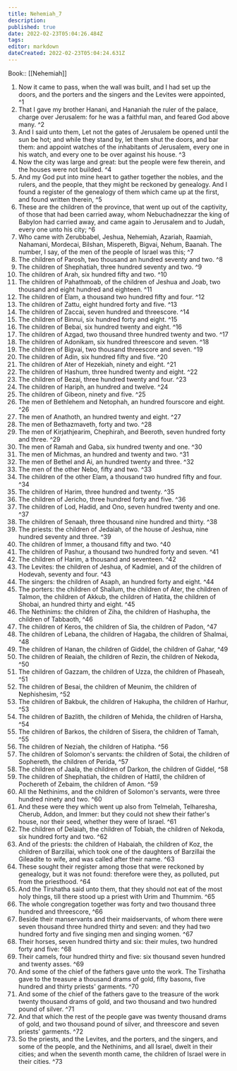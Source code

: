 ```yaml
---
title: Nehemiah_7
description: 
published: true
date: 2022-02-23T05:04:26.484Z
tags: 
editor: markdown
dateCreated: 2022-02-23T05:04:24.631Z
---
```


 Book:: [[Nehemiah]]
 1. Now it came to pass, when the wall was built, and I had set up the doors, and the porters and the singers and the Levites were appointed, ^1
 2. That I gave my brother Hanani, and Hananiah the ruler of the palace, charge over Jerusalem: for he was a faithful man, and feared God above many. ^2
 3. And I said unto them, Let not the gates of Jerusalem be opened until the sun be hot; and while they stand by, let them shut the doors, and bar them: and appoint watches of the inhabitants of Jerusalem, every one in his watch, and every one to be over against his house. ^3
 4. Now the city was large and great: but the people were few therein, and the houses were not builded. ^4
 5. And my God put into mine heart to gather together the nobles, and the rulers, and the people, that they might be reckoned by genealogy. And I found a register of the genealogy of them which came up at the first, and found written therein, ^5
 6. These are the children of the province, that went up out of the captivity, of those that had been carried away, whom Nebuchadnezzar the king of Babylon had carried away, and came again to Jerusalem and to Judah, every one unto his city; ^6
 7. Who came with Zerubbabel, Jeshua, Nehemiah, Azariah, Raamiah, Nahamani, Mordecai, Bilshan, Mispereth, Bigvai, Nehum, Baanah. The number, I say, of the men of the people of Israel was this; ^7
 8. The children of Parosh, two thousand an hundred seventy and two. ^8
 9. The children of Shephatiah, three hundred seventy and two. ^9
 10. The children of Arah, six hundred fifty and two. ^10
 11. The children of Pahathmoab, of the children of Jeshua and Joab, two thousand and eight hundred and eighteen. ^11
 12. The children of Elam, a thousand two hundred fifty and four. ^12
 13. The children of Zattu, eight hundred forty and five. ^13
 14. The children of Zaccai, seven hundred and threescore. ^14
 15. The children of Binnui, six hundred forty and eight. ^15
 16. The children of Bebai, six hundred twenty and eight. ^16
 17. The children of Azgad, two thousand three hundred twenty and two. ^17
 18. The children of Adonikam, six hundred threescore and seven. ^18
 19. The children of Bigvai, two thousand threescore and seven. ^19
 20. The children of Adin, six hundred fifty and five. ^20
 21. The children of Ater of Hezekiah, ninety and eight. ^21
 22. The children of Hashum, three hundred twenty and eight. ^22
 23. The children of Bezai, three hundred twenty and four. ^23
 24. The children of Hariph, an hundred and twelve. ^24
 25. The children of Gibeon, ninety and five. ^25
 26. The men of Bethlehem and Netophah, an hundred fourscore and eight. ^26
 27. The men of Anathoth, an hundred twenty and eight. ^27
 28. The men of Bethazmaveth, forty and two. ^28
 29. The men of Kirjathjearim, Chephirah, and Beeroth, seven hundred forty and three. ^29
 30. The men of Ramah and Gaba, six hundred twenty and one. ^30
 31. The men of Michmas, an hundred and twenty and two. ^31
 32. The men of Bethel and Ai, an hundred twenty and three. ^32
 33. The men of the other Nebo, fifty and two. ^33
 34. The children of the other Elam, a thousand two hundred fifty and four. ^34
 35. The children of Harim, three hundred and twenty. ^35
 36. The children of Jericho, three hundred forty and five. ^36
 37. The children of Lod, Hadid, and Ono, seven hundred twenty and one. ^37
 38. The children of Senaah, three thousand nine hundred and thirty. ^38
 39. The priests: the children of Jedaiah, of the house of Jeshua, nine hundred seventy and three. ^39
 40. The children of Immer, a thousand fifty and two. ^40
 41. The children of Pashur, a thousand two hundred forty and seven. ^41
 42. The children of Harim, a thousand and seventeen. ^42
 43. The Levites: the children of Jeshua, of Kadmiel, and of the children of Hodevah, seventy and four. ^43
 44. The singers: the children of Asaph, an hundred forty and eight. ^44
 45. The porters: the children of Shallum, the children of Ater, the children of Talmon, the children of Akkub, the children of Hatita, the children of Shobai, an hundred thirty and eight. ^45
 46. The Nethinims: the children of Ziha, the children of Hashupha, the children of Tabbaoth, ^46
 47. The children of Keros, the children of Sia, the children of Padon, ^47
 48. The children of Lebana, the children of Hagaba, the children of Shalmai, ^48
 49. The children of Hanan, the children of Giddel, the children of Gahar, ^49
 50. The children of Reaiah, the children of Rezin, the children of Nekoda, ^50
 51. The children of Gazzam, the children of Uzza, the children of Phaseah, ^51
 52. The children of Besai, the children of Meunim, the children of Nephishesim, ^52
 53. The children of Bakbuk, the children of Hakupha, the children of Harhur, ^53
 54. The children of Bazlith, the children of Mehida, the children of Harsha, ^54
 55. The children of Barkos, the children of Sisera, the children of Tamah, ^55
 56. The children of Neziah, the children of Hatipha. ^56
 57. The children of Solomon's servants: the children of Sotai, the children of Sophereth, the children of Perida, ^57
 58. The children of Jaala, the children of Darkon, the children of Giddel, ^58
 59. The children of Shephatiah, the children of Hattil, the children of Pochereth of Zebaim, the children of Amon. ^59
 60. All the Nethinims, and the children of Solomon's servants, were three hundred ninety and two. ^60
 61. And these were they which went up also from Telmelah, Telharesha, Cherub, Addon, and Immer: but they could not shew their father's house, nor their seed, whether they were of Israel. ^61
 62. The children of Delaiah, the children of Tobiah, the children of Nekoda, six hundred forty and two. ^62
 63. And of the priests: the children of Habaiah, the children of Koz, the children of Barzillai, which took one of the daughters of Barzillai the Gileadite to wife, and was called after their name. ^63
 64. These sought their register among those that were reckoned by genealogy, but it was not found: therefore were they, as polluted, put from the priesthood. ^64
 65. And the Tirshatha said unto them, that they should not eat of the most holy things, till there stood up a priest with Urim and Thummim. ^65
 66. The whole congregation together was forty and two thousand three hundred and threescore, ^66
 67. Beside their manservants and their maidservants, of whom there were seven thousand three hundred thirty and seven: and they had two hundred forty and five singing men and singing women. ^67
 68. Their horses, seven hundred thirty and six: their mules, two hundred forty and five: ^68
 69. Their camels, four hundred thirty and five: six thousand seven hundred and twenty asses. ^69
 70. And some of the chief of the fathers gave unto the work. The Tirshatha gave to the treasure a thousand drams of gold, fifty basons, five hundred and thirty priests' garments. ^70
 71. And some of the chief of the fathers gave to the treasure of the work twenty thousand drams of gold, and two thousand and two hundred pound of silver. ^71
 72. And that which the rest of the people gave was twenty thousand drams of gold, and two thousand pound of silver, and threescore and seven priests' garments. ^72
 73. So the priests, and the Levites, and the porters, and the singers, and some of the people, and the Nethinims, and all Israel, dwelt in their cities; and when the seventh month came, the children of Israel were in their cities. ^73
